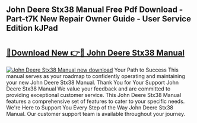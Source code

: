 ## John Deere Stx38 Manual Free Pdf Download - Part-t7K New Repair Owner Guide - User Service Edition kJPad

# <h2><a href="http://bc94431.oget.top/?id=John+Deere+Stx38+Manual">🔗Download New 👉🔴 John Deere Stx38 Manual</a></h2>

[![John Deere Stx38 Manual new download](https://i.imgur.com/5g1atiW.png)](http://bc94431.oget.top/?id=John+Deere+Stx38+Manual)
Your Path to Success This manual serves as your roadmap to confidently operating and maintaining your new John Deere Stx38 Manual. Thank You for Your Support John Deere Stx38 Manual We value your feedback and are committed to providing exceptional customer service. This John Deere Stx38 Manual features a comprehensive set of features to cater to your specific needs. We're Here to Support You Every Step of the Way John Deere Stx38 Manual. Our customer support team is available throughout your journey.
